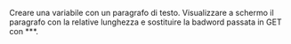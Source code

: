 Creare una variabile con un paragrafo di testo. 
Visualizzare a schermo il paragrafo con la relative lunghezza e sostituire la badword passata in GET con ***.
